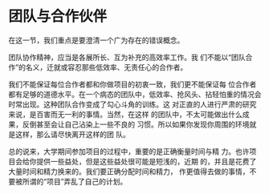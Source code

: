 # 团队与合作伙伴

在这一节，我们重点是要澄清一个广为存在的错误概念。

团队协作精神，应当是各展所长、互为补充的高效率工作。我 们不能以“团队合作”的名义，迁就或容忍那些低效率、无责任心的合作者。

我们不能保证每位合作者都和你做项目的初衷一致，我们更不能保证每 位合作者都有足够的道德水平。在一个病态的团队中，低效率、抢风头、拈轻怕重的情况会时常出现。这种团队合作变成了勾心斗角的训练。这 对正直的人进行严肃的研究来说，是百害而无一利的事情。当然，在这样 的团队中，不太可能做出什么成果，反倒甚至会让自己沾染上一些不良的 习惯。所以如果你发现你周围的环境就是这样，那么请尽快离开这样的团 队。

总的说来，大学期间参加项目的过程中，重要的是正确衡量时间与精 力。也许项目会给你提供一些益处，但是这些益处很可能是短浅的，近期 的，并且是花费了大量时间和精力换来的。我们要正确分配时间和精力， 作更值得去做的事情，不要被所谓的“项目”弄乱了自己的计划。

